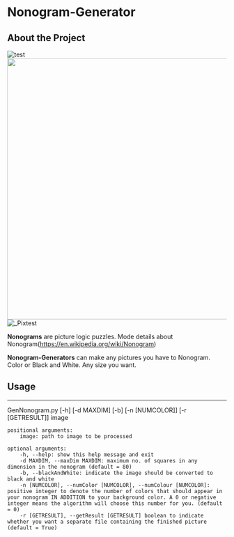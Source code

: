 # Nonogram-Generator

## About the Project

![test](https://user-images.githubusercontent.com/50804079/160569499-11dd6075-5d5d-4fcf-9794-5cd059a56e82.jpg)
<img src="https://user-images.githubusercontent.com/50804079/160569499-11dd6075-5d5d-4fcf-9794-5cd059a56e82.jpg"  width="600">
![_Pixtest](https://user-images.githubusercontent.com/50804079/160572288-0cc94e58-63bc-483e-b7a8-5eec5993774e.jpg)



**Nonograms** are picture logic puzzles. Mode details about Nonogram(https://en.wikipedia.org/wiki/Nonogram)


**Nonogram-Generators** can make any pictures you have to Nonogram. Color or Black and White. Any size you want.
## Usage
---
GenNonogram.py [-h] [-d MAXDIM] [-b] [-n [NUMCOLOR]] [-r [GETRESULT]] image

    positional arguments:
        image: path to image to be processed

    optional arguments:
        -h, --help: show this help message and exit
        -d MAXDIM, --maxDim MAXDIM: maximum no. of squares in any dimension in the nonogram (default = 80)
        -b, --blackAndWhite: indicate the image should be converted to black and white
        -n [NUMCOLOR], --numColor [NUMCOLOR], --numColour [NUMCOLOR]: positive integer to denote the number of colors that should appear in your nonogram IN ADDITION to your background color. A 0 or negative integer means the algorithm will choose this number for you. (default = 0)
        -r [GETRESULT], --getResult [GETRESULT] boolean to indicate whether you want a separate file containing the finished picture (default = True)
